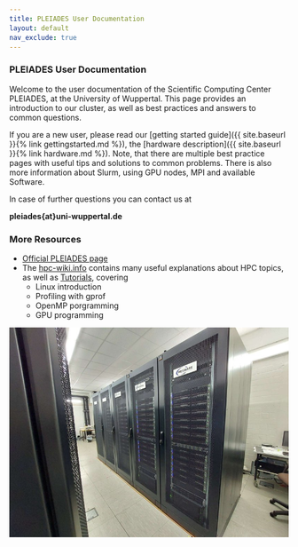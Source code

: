 ```yaml
---
title: PLEIADES User Documentation
layout: default
nav_exclude: true
---
```


### PLEIADES User Documentation
Welcome to the user documentation of the Scientific Computing Center PLEIADES, at the University of Wuppertal.
This page provides an introduction to our cluster, as well as best practices and answers to common questions.

If you are a new user, please read our [getting started guide]({{ site.baseurl }}{% link gettingstarted.md %}), the [hardware description]({{ site.baseurl }}{% link hardware.md %}).
Note, that there are multiple best practice pages with useful tips and solutions to common problems.
There is also more information about Slurm, using GPU nodes, MPI and available Software.

In case of further questions you can contact us at

**pleiades{at}uni-wuppertal.de**

### More Resources
  - [Official PLEIADES page](http://pleiades.uni-wuppertal.de/)
  - The [hpc-wiki.info](https://hpc-wiki.info/) contains many useful explanations about HPC topics, as well as [Tutorials](https://hpc-wiki.info/hpc/Category:Tutorials), covering
    - Linux introduction
    - Profiling with gprof
    - OpenMP porgramming
    - GPU programming

![The PLEIADES Cluster](assets/img/cluster.jpg)

